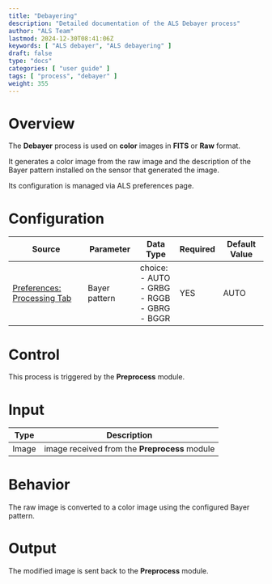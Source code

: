 ```yaml
---
title: "Debayering"
description: "Detailed documentation of the ALS Debayer process"
author: "ALS Team"
lastmod: 2024-12-30T08:41:06Z
keywords: [ "ALS debayer", "ALS debayering" ]
draft: false
type: "docs"
categories: [ "user guide" ]
tags: [ "process", "debayer" ]
weight: 355
---
```


# Overview

The **Debayer** process is used on **color** images in **FITS** or **Raw** format.

It generates a color image from the raw image and the description of the Bayer pattern installed on the sensor that
generated the image.

Its configuration is managed via ALS preferences page.

# Configuration

| Source                                                                  | Parameter     | Data Type | Required | Default Value |
|-------------------------------------------------------------------------|---------------|-----------|----------|---------------|
| [Preferences: Processing Tab](../../../user-guide/preferences/processing/#debayer) | Bayer pattern | choice: <br>- AUTO<br>- GRBG<br>- RGGB<br>- GBRG<br>- BGGR | YES      | AUTO          |


# Control

This process is triggered by the **Preprocess** module.

# Input

| Type  | Description                                   |
|-------|-----------------------------------------------|
| Image | image received from the **Preprocess** module |

# Behavior

The raw image is converted to a color image using the configured Bayer pattern.

# Output

The modified image is sent back to the **Preprocess** module.
